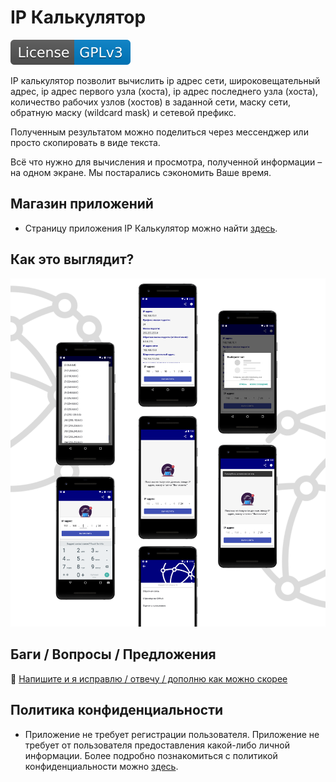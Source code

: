 # IP Калькулятор
[![LICENSE](https://github.com/developer-kaczmarek/IpCalculator/blob/main/images/license-GPLv3-blue.svg)](https://github.com/developer-kaczmarek/IpCalculator/blob/main/LICENSE)

IP калькулятор позволит вычислить ip адрес сети, широковещательный адрес, ip адрес первого узла (хоста), ip адрес последнего узла (хоста), количество рабочих узлов (хостов) в заданной сети, маску сети, обратную маску (wildcard mask) и сетевой префикс. 

Полученным результатом можно поделиться через мессенджер или просто скопировать в виде текста.

Всё что нужно для вычисления и просмотра, полученной информации – на одном экране. Мы постарались сэкономить Ваше время.

## Магазин приложений
* Страницу приложения IP Калькулятор можно найти [здесь](https://play.google.com/store/apps/details?id=io.github.kaczmarek.ipcalculator).

## Как это выглядит?
![UI](https://github.com/developer-kaczmarek/IpCalculator/blob/main/images/UI.png)

## Баги / Вопросы /  Предложения

📧 [Напишите и я исправлю / отвечу / дополню как можно скорее](mailto:developer.kaczmarek@yandex.ru)

## Политика конфиденциальности
* Приложение не требует регистрации пользователя. Приложение не требует от пользователя предоставления какой-либо личной информации. Более подробно познакомиться с политикой конфиденциальности можно [здесь](https://github.com/developer-kaczmarek/IpCalculator/blob/main/privacy_policy.pdf).
